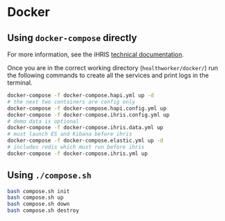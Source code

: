 # Docker

## Using `docker-compose` directly

For more information, see the iHRIS [technical documentation](https://ihris.github.io/iHRIS/admin/docker/).

Once you are in the correct working directory (`healthworker/docker/`) run the following commands to create all the services and print logs in the terminal.

```bash
docker-compose -f docker-compose.hapi.yml up -d
# the next two containers are config only
docker-compose -f docker-compose.hapi.config.yml up
docker-compose -f docker-compose.ihris.config.yml up
# demo data is optional
docker-compose -f docker-compose.ihris.data.yml up
# must launch ES and Kibana before ihris
docker-compose -f docker-compose.elastic.yml up -d
# includes redis which must run before ihris
docker-compose -f docker-compose.ihris.yml up
```

## Using `./compose.sh`

```bash
bash compose.sh init
bash compose.sh up
bash compose.sh down
bash compose.sh destroy
```